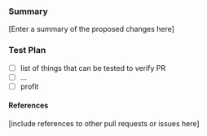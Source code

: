 ### Summary

[Enter a summary of the proposed changes here]

### Test Plan

- [ ] list of things that can be tested to verify PR
- [ ] ...
- [ ] profit

#### References

[include references to other pull requests or issues here]
